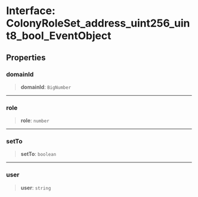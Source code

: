 # Interface: ColonyRoleSet\_address\_uint256\_uint8\_bool\_EventObject

## Properties

### domainId

> **domainId**: `BigNumber`

***

### role

> **role**: `number`

***

### setTo

> **setTo**: `boolean`

***

### user

> **user**: `string`
